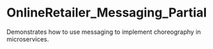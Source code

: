 # OnlineRetailer_Messaging_Partial

Demonstrates how to use messaging to implement choreography in microservices.
